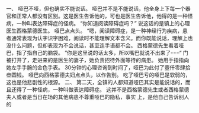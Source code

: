 一、
哑巴不哑，但也确实不能说话。
哑巴并不是不能说话，他全身上下每一个器官和正常人都没有区别。这是医生告诉他的，可也是医生告诉他，他得的是一种怪病，一种叫表达障碍症的怪病。
“你知道阅读障碍症吗？”
说这话的是镇上的心理医生西格蒙德医生。
哑巴点点头。
“嗯，阅读障碍症，是一种神经行为疾病，患者通常表现为认字识字困难，阅读时不能理解文本含义。而你既能说话，理解上也没什么问题，但却表现为不会说话，甚至连手语都不会。
  西格蒙德先生看着哑巴，指了指自己的脑袋。
  ”你是这里说的话太多，所以嘴巴就说不出来了······“
  门被打开了，走进来的是医生的妻子，她负责招待外面等待的病患。
  她用手指指向她左手手腕的金色手表。
  30分钟的心理咨询到时间了，哑巴为此付了壹仟零肆拾叁圆钱。
  哑巴向西格蒙德夫妇点点头，以作告别。
  吃了哑巴亏的哑巴是软弱的，这也是他悲剧性的根源。
二、
  第二天，全镇的人都知道哑巴其实是能说话的，而且还得了一种怪病，一种叫做表达障碍症。
  这并不是西格蒙德先生或者西格蒙德夫人或者是当日在场的其他病患不尊重哑巴的隐私，事实
  上，是他自己告诉别人的